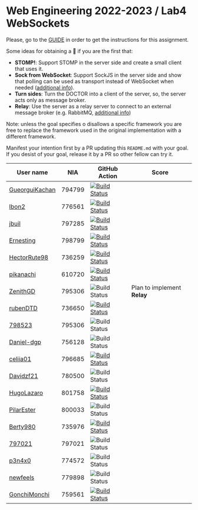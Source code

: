 # Web Engineering 2022-2023 / Lab4 WebSockets

Please, go to the [GUIDE](docs/GUIDE.md) in order to get the instructions for this assignment.

Some ideas for obtaining a :gift: if you are the first that:

- **STOMP!**: Support STOMP in the server side and create a small client that uses it.
- **Sock from WebSocket**: Support SockJS in the server side and show that polling can be used as transport instead of WebSocket when needed ([additional info](https://docs.spring.io/spring-framework/docs/current/reference/html/web.html#websocket-fallback-sockjs-client)).
- **Turn sides**: Turn the DOCTOR into a client of the server, so, the server acts only as message broker.
- **Relay**: Use the server as a relay server to connect to an external message broker (e.g. RabbitMQ, [additional info](https://docs.spring.io/spring-framework/docs/current/reference/html/web.html#websocket-stomp-handle-broker-relay))

Note: unless the goal specifies o disallows a specific framework you are free to replace the framework used in the original implementation with a different framework.

Manifest your intention first by a PR updating this `README.md` with your goal.
If you desist of your goal, release it by a PR so other fellow can try it.

| User name    | NIA    | GitHub Action                                                                     | Score |
|--------------|--------|-----------------------------------------------------------------------------------|-------|
| [GueorguiKachan](https://github.com/GueorguiKachan/lab4-websockets/tree/work) | 794799 | [![Build Status](https://github.com/GueorguiKachan/lab4-websockets/actions/workflows/ci.yml/badge.svg?branch=work&event=push)](https://github.com/GueorguiKachan/lab4-websockets/actions/workflows/ci.yml)
| [Ibon2](https://github.com/Ibon2/lab4-websockets/tree/work) | 776561 | [![Build Status](https://github.com/Ibon2/lab4-websockets/actions/workflows/ci.yml/badge.svg?branch=work&event=push)](https://github.com/Ibon2/lab4-websockets/actions/workflows/ci.yml) |
| [jbuil](https://github.com/jbuil/lab4-websockets/tree/work) | 797285 | [![Build Status](https://github.com/jbuil/lab4-websockets/actions/workflows/ci.yml/badge.svg?branch=work&event=push)](https://github.com/jbuil/lab4-websockets/actions/workflows/ci.yml) |
| [Ernesting](https://github.com/Ernesting/lab4-websockets/tree/work) | 798799 | [![Build Status](https://github.com/Ernesting/lab4-websockets/actions/workflows/ci.yml/badge.svg?branch=work&event=push)](https://github.com/Ernesting/lab4-websockets/actions/workflows/ci.yml) 
| [HectorRute98](https://github.com/HectorRute98/lab4-websockets/tree/work) | 736259 | [![Build Status](https://github.com/HectorRute98/lab4-websockets/actions/workflows/ci.yml/badge.svg?branch=work&event=push)](https://github.com/HectorRute98/lab4-websockets/actions/workflows/ci.yml) |
| [pikanachi](https://github.com/pikanachi/lab4-websockets/tree/work) | 610720 | [![Build Status](https://github.com/pikanachi/lab4-websockets/actions/workflows/ci.yml/badge.svg?branch=work&event=push)](https://github.com/pikanachi/lab4-websockets/actions/workflows/ci.yml)
| [ZenithGD](https://github.com/ZenithGD/lab4-websockets/tree/work) | 795306 | ![Build Status](https://github.com/ZenithGD/lab4-websockets/actions/workflows/ci.yml/badge.svg?branch=work&event=push) | Plan to implement **Relay** |
| [rubenDTD](https://github.com/rubenDTD/lab4-websockets/tree/work) | 736650 | [![Build Status](https://github.com/rubenDTD/lab4-websockets/actions/workflows/ci.yml/badge.svg?branch=work&event=push)](https://github.com/rubenDTD/lab4-websockets/actions/workflows/ci.yml) |       |
| [798523](https://github.com/798523/lab4-websockets/tree/work) | 795306 | ![Build Status](https://github.com/798523/lab4-websockets/actions/workflows/ci.yml/badge.svg?branch=work&event=push)|       |
| [Daniel-dgp](https://github.com/Daniel-dgp/lab4-websockets/tree/work) | 756128 | ![Build Status](https://github.com/Daniel-dgp/lab4-websockets/actions/workflows/ci.yml/badge.svg?branch=work&event=push) |       |
| [celiia01](https://github.com/celiia01/lab4-websockets/tree/work) | 796685 | [![Build Status](https://github.com/celiia01/lab4-websockets/actions/workflows/ci.yml/badge.svg?branch=work&event=push)](https://github.com/celiia01/lab4-websockets/actions/workflows/ci.yml) |       |
| [Davidzf21](https://github.com/Davidzf21/lab4-websockets/tree/work) | 780500 | ![Build Status](https://github.com/Davidzf21/lab4-websockets/actions/workflows/ci.yml/badge.svg?branch=work&event=push) |       |
| [HugoLazaro](https://github.com/HugoLazaro/lab4-websockets/tree/work)           | 801758 | [![Build Status](https://github.com/HugoLazaro/lab4-websockets/actions/workflows/ci.yml/badge.svg?branch=work&event=push)](https://github.com/HugoLazaro/lab4-websockets/actions/workflows/ci.yml) |       |
| [PilarEster](https://github.com/PilarEster/lab4-websockets/tree/work)         | 800033 | ![Build Status](https://github.com/PilarEster/lab4-websockets/actions/workflows/ci.yml/badge.svg?branch=work&event=push)                                                                                   |       |
| [Berty980](https://github.com/Berty980/lab4-websockets/tree/work) | 735976 | [![Build Status](https://github.com/Berty980/lab4-websockets/actions/workflows/ci.yml/badge.svg?branch=work&event=push)](https://github.com/Berty980/lab4-websockets/actions/workflows/ci.yml) |       |
| [797021](https://github.com/797021/lab4-websockets/tree/work) | 797021 | ![Build Status](https://github.com/797021/lab4-websockets/actions/workflows/ci.yml/badge.svg?branch=work&event=push) |       |
| [p3n4x0](https://github.com/p3n4x0/lab4-websockets/tree/work)   | 774572 | ![Build Status](https://github.com/p3n4x0/lab4-websockets/actions/workflows/ci.yml/badge.svg?branch=work&event=push) |       |
| [newfeels](https://github.com/newfeels/lab4-websockets/tree/work) | 779898 | ![Build Status](https://github.com/newfeels/lab4-websockets/actions/workflows/ci.yml/badge.svg?branch=work&event=push)|       |
| [GonchiMonchi](https://github.com/GonchiMonchi/lab4-websockets/tree/work) | 759561 | [![Build Status](https://github.com/GonchiMonchi/lab4-websockets/actions/workflows/ci.yml/badge.svg?branch=work&event=push)](https://github.com/GonchiMonchi/lab4-websockets/actions/workflows/ci.yml)   |       |
